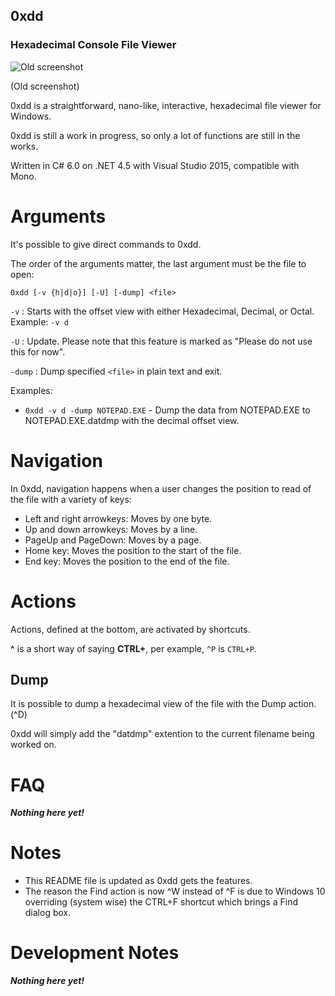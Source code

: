 ## 0xdd
### Hexadecimal Console File Viewer

![Old screenshot](http://didi.wilomgfx.net/p/0xdd1.png)

(Old screenshot)

0xdd is a straightforward, nano-like, interactive, hexadecimal file viewer for Windows.

0xdd is still a work in progress, so only a lot of functions are still in the works.

Written in C# 6.0 on .NET 4.5 with Visual Studio 2015, compatible with Mono.

# Arguments
It's possible to give direct commands to 0xdd.

The order of the arguments matter, the last argument must be the file to open:

`0xdd [-v {h|d|o}] [-U] [-dump] <file>`

`-v` : Starts with the offset view with either Hexadecimal, Decimal, or Octal. Example: `-v d`

`-U` : Update. Please note that this feature is marked as "Please do not use this for now".
   
`-dump` : Dump specified `<file>` in plain text and exit.

Examples:

- `0xdd -v d -dump NOTEPAD.EXE` - Dump the data from NOTEPAD.EXE to NOTEPAD.EXE.datdmp with the decimal offset view.
 
# Navigation
In 0xdd, navigation happens when a user changes the position to read of the file with a variety of keys:

- Left and right arrowkeys: Moves by one byte.
- Up and down arrowkeys: Moves by a line.
- PageUp and PageDown: Moves by a page.
- Home key: Moves the position to the start of the file.
- End key: Moves the position to the end of the file.

# Actions
Actions, defined at the bottom, are activated by shortcuts.

__^__ is a short way of saying __CTRL+__, per example, `^P` is `CTRL+P`.

## Dump
It is possible to dump a hexadecimal view of the file with the Dump action. (^D)

0xdd will simply add the "datdmp" extention to the current filename being worked on.

# FAQ
___Nothing here yet!___

# Notes
- This README file is updated as 0xdd gets the features.
- The reason the Find action is now ^W instead of ^F is due to Windows 10 overriding (system wise) the CTRL+F shortcut which brings a Find dialog box.

# Development Notes
___Nothing here yet!___